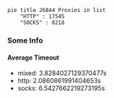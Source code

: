 
```mermaid
pie title 26844 Proxies in list
    "HTTP" : 17545
    "SOCKS" : 8218
```

### Some Info
#### Average Timeout

- mixed: 3.8284027129370477s
- http: 2.0860861991404653s
- socks: 6.5427662219273195s